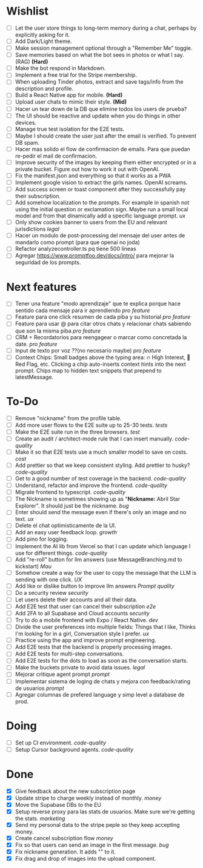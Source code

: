 # Wishlist

- [ ] Let the user store things to long-term memory during a chat, perhaps by explicitly asking for it.
- [ ] Add Dark/Light theme.
- [ ] Make session management optional through a "Remember Me" toggle.
- [ ] Save memories based on what the bot sees in photos or what I say. (RAG) **(Hard)**
- [ ] Make the bot respond in Markdown.
- [ ] Implement a free trial for the Stripe membership.
- [ ] When uploading Tinder photos, extract and save tags/info from the description and profile.
- [ ] Build a React Native app for mobile. **(Hard)**
- [ ] Upload user chats to mimic their style. **(Mid)**
- [ ] Hacer un tear down de la DB que elimine todos los users de prueba?
- [ ] The UI should be reactive and update when you do things in other devices.
- [ ] Manage true test isolation for the E2E tests.
- [ ] Maybe I should create the user just after the email is verified. To prevent DB spam.
- [ ] Hacer mas solido el flow de confirmacion de emails. Para que puedan re-pedir el mail de confirmacion.
- [ ] Improve security of the images by keeping them either encrypted or in a private bucket. Figure out how to work it out with OpenAI.
- [ ] Fix the manifest.json and everything so that it works as a PWA
- [ ] Implement google vision to extract the girls names. OpenAI screams.
- [ ] Add success screen or toast component after they successfully pay their subscription.
- [ ] Add somehow localization to the prompts. For example in spanish not using the initial question or exclamation sign. Maybe run a small local model and from that dinamically add a specific language prompt. _ux_
- [ ] Only show cookies banner to users from the EU and relevant jurisdictions _legal_
- [ ] Hacer un modulo de post-processing del mensaje del user antes de mandarlo como prompt (para que openai no joda)
- [ ] Refactor analyzecontroller.ts pq tiene 500 lineas
- [ ] Agregar https://www.promptfoo.dev/docs/intro/ para mejorar la seguridad de los prompts.

# Next features

- [ ] Tener una feature "modo aprendizaje" que te explica porque hace sentido cada mensaje para ir aprendiendo _pro feature_
- [ ] Feature para one click resumen de cada piba y su historial _pro feature_
- [ ] Feature para usar @ para citar otros chats y relacionar chats sabiendo que son la misma piba _pro feature_
- [ ] CRM + Recordatorios para reengagear o marcar como concretada la date. _pro feature_
- [ ] Input de texto por voz ??(no necesario maybe) _pro feature_
- [ ] Context Chips: Small badges above the typing area: 🔥 High Interest, 🚩 Red Flag, etc. Clicking a chip auto-inserts context hints into the next prompt. Chips map to hidden text snippets that prepend to latestMessage.

# To-Do

- [ ] Remove "nickname" from the profile table.
- [ ] Add more user flows to the E2E suite up to 25-30 tests. _tests_
- [ ] Make the E2E suite run in the three browsers. _test_
- [ ] Create an audit / architect-mode rule that I can insert manually. _code-quality_
- [ ] Make it so that E2E tests use a much smaller model to save on costs. _cost_
- [ ] Add prettier so that we keep consistent styling. Add prettier to husky? _code-quality_
- [ ] Get to a good number of test coverage in the backend. _code-quality_
- [ ] Understand, refactor and improve the frontend. _code-quality_
- [ ] Migrate frontend to typescript. _code-quality_
- [ ] The Nickname is sometimes showing up as "**Nickname:** Abril Star Explorer". It should just be the nickname. _bug_
- [ ] Enter should send the message even if there's only an image and no text. _ux_
- [ ] Delete el chat optimisticamente de la UI.
- [ ] Add an easy user feedback loop. _growth_
- [ ] Add pino for logging.
- [ ] Implement the AI lib from Vercel so that I can update which language I use for different things. _code-quality_
- [ ] Add "re-roll" button for llm answers (use MessageBranching.md to kickstart) _Mau_
- [ ] Somehow create a way for the user to copy the message that the LLM is sending with one click. _UX_
- [ ] Add like or dislike button to improve llm answers _Prompt quality_
- [ ] Do a security review _security_
- [ ] Let users delete their accounts and all their data.
- [ ] Add E2E test that user can cancel their subscription _e2e_
- [ ] Add 2FA to all Supabase and Cloud accounts _security_
- [ ] Try to do a mobile frontend with Expo / React Native. _dev_
- [ ] Divide the user preferences into multiple fields: Things that I like, Thinks I'm looking for in a girl, Conversation style I prefer. _ux_
- [ ] Practice using the app and improve prompt engineering.
- [ ] Add E2E tests that the backend is properly processing images.
- [ ] Add E2E tests for multi-step conversations.
- [ ] Add E2E tests for the dots to load as soon as the conversation starts.
- [ ] Make the buckets private to avoid data issues. _legal_
- [ ] Mejorar critique agent prompt _prompt_
- [ ] Implementar sistema de loging de chats y mejora con feedback/rating de usuarios _prompt_
- [ ] Agregar columnas de prefered language y simp level a database de prod.

# Doing

- [ ] Set up CI environment. _code-quality_
- [ ] Setup Cursor background agents. _code-quality_

# Done

- [x] Give feedback about the new subscription page
- [x] Update stripe to charge weekly instead of monthly. _money_
- [x] Move the Supabase DBs to the EU
- [x] Setup reverse proxy para las stats de usuarios. Make sure we're getting the stats. _marketing_
- [x] Send my personal data to the stripe peple so they keep accepting money.
- [x] Create cancel subscription flow _money_
- [x] Fix so that users can send an image in the first message. _bug_
- [x] Fix nickname generation. It adds "" to it.
- [x] Fix drag and drop of images into the upload component.
